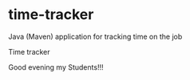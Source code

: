 # time-tracker
Java (Maven) application for tracking time on the job

Time tracker

Good evening my Students!!!
